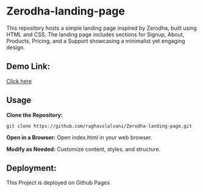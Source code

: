 # Zerodha-landing-page
This repository hosts a simple landing page inspired by Zerodha, built using HTML and CSS. The landing page includes sections for Signup, About, Products, Pricing, and a Support showcasing a minimalist yet engaging design.

## Demo Link:
[Click here](https://raghavslalvani.github.io/Zerodha-landing-page/)

## Usage
**Clone the Repository:**
```
git clone https://github.com/raghavslalvani/Zerodha-landing-page.git
```
**Open in a Browser:**
Open index.html in your web browser.

**Modify as Needed:**
Customize content, styles, and structure.

## Deployment:
This Project is deployed on Github Pages

